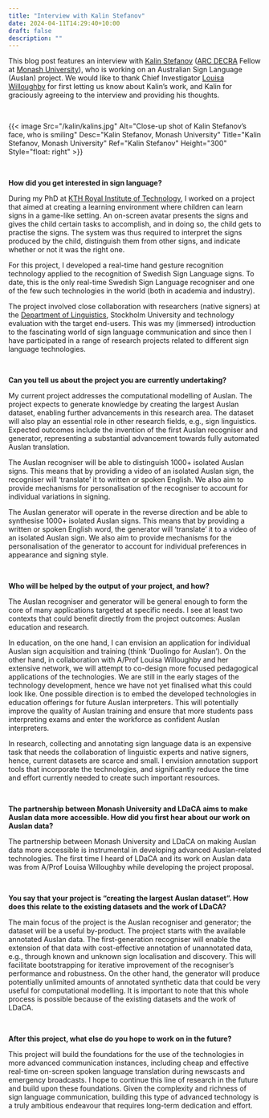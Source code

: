 ```yaml
---
title: "Interview with Kalin Stefanov"
date: 2024-04-11T14:29:40+10:00
draft: false
description: ""
---
```

This blog post features an interview with [Kalin Stefanov](https://research.monash.edu/en/persons/kalin-stefanov) ([ARC DECRA](https://www.arc.gov.au/funding-research/funding-schemes/discovery-program/discovery-early-career-researcher-award-decra) Fellow at [Monash University](https://www.monash.edu)), who is working on an Australian Sign Language (Auslan) project. We would like to thank Chief Investigator [Louisa Willoughby](https://research.monash.edu/en/persons/louisa-willoughby) for first letting us know about Kalin’s work, and Kalin for graciously agreeing to the interview and providing his thoughts.

<br>

{{< image Src="/kalin/kalins.jpg" Alt="Close-up shot of Kalin Stefanov’s face, who is smiling" Desc="Kalin Stefanov, Monash University" Title="Kalin Stefanov, Monash University" Ref="Kalin Stefanov" Height="300" Style="float: right" >}}

<br>

**How did you get interested in sign language?**

During my PhD at [KTH Royal Institute of Technology](https://www.kth.se/en), I worked on a project that aimed at creating a learning environment where children can learn signs in a game-like setting. An on-screen avatar presents the signs and gives the child certain tasks to accomplish, and in doing so, the child gets to practise the signs. The system was thus required to interpret the signs produced by the child, distinguish them from other signs, and indicate whether or not it was the right one.

For this project, I developed a real-time hand gesture recognition technology applied to the recognition of Swedish Sign Language signs. To date, this is the only real-time Swedish Sign Language recogniser and one of the few such technologies in the world (both in academia and industry).

The project involved close collaboration with researchers (native signers) at the [Department of Linguistics](https://www.su.se/department-of-linguistics), Stockholm University and technology evaluation with the target end-users. This was my (immersed) introduction to the fascinating world of sign language communication and since then I have participated in a range of research projects related to different sign language technologies.

<br>

**Can you tell us about the project you are currently undertaking?**

My current project addresses the computational modelling of Auslan. The project expects to generate knowledge by creating the largest Auslan dataset, enabling further advancements in this research area. The dataset will also play an essential role in other research fields, e.g., sign linguistics. Expected outcomes include the invention of the first Auslan recogniser and generator, representing a substantial advancement towards fully automated Auslan translation.

The Auslan recogniser will be able to distinguish 1000+ isolated Auslan signs. This means that by providing a video of an isolated Auslan sign, the recogniser will ‘translate’ it to written or spoken English. We also aim to provide mechanisms for personalisation of the recogniser to account for individual variations in signing.

The Auslan generator will operate in the reverse direction and be able to synthesise 1000+ isolated Auslan signs. This means that by providing a written or spoken English word, the generator will ‘translate’ it to a video of an isolated Auslan sign. We also aim to provide mechanisms for the personalisation of the generator to account for individual preferences in appearance and signing style.

<br>

**Who will be helped by the output of your project, and how?**

The Auslan recogniser and generator will be general enough to form the core of many applications targeted at specific needs. I see at least two contexts that could benefit directly from the project outcomes: Auslan education and research.

In education, on the one hand, I can envision an application for individual Auslan sign acquisition and training (think ‘Duolingo for Auslan’). On the other hand, in collaboration with A/Prof Louisa Willoughby and her extensive network, we will attempt to co-design more focused pedagogical applications of the technologies. We are still in the early stages of the technology development, hence we have not yet finalised what this could look like. One possible direction is to embed the developed technologies in education offerings for future Auslan interpreters. This will potentially improve the quality of Auslan training and ensure that more students pass interpreting exams and enter the workforce as confident Auslan interpreters.

In research, collecting and annotating sign language data is an expensive task that needs the collaboration of linguistic experts and native signers, hence, current datasets are scarce and small. I envision annotation support tools that incorporate the technologies, and significantly reduce the time and effort currently needed to create such important resources.

<br>

**The partnership between Monash University and LDaCA aims to make Auslan data more accessible. How did you first hear about our work on Auslan data?**

The partnership between Monash University and LDaCA on making Auslan data more accessible is instrumental in developing advanced Auslan-related technologies. The first time I heard of LDaCA and its work on Auslan data was from A/Prof Louisa Willoughby while developing the project proposal.

<br>

**You say that your project is “creating the largest Auslan dataset”. How does this relate to the existing datasets and the work of LDaCA?**

The main focus of the project is the Auslan recogniser and generator; the dataset will be a useful by-product. The project starts with the available annotated Auslan data. The first-generation recogniser will enable the extension of that data with cost-effective annotation of unannotated data, e.g., through known and unknown sign localisation and discovery. This will facilitate bootstrapping for iterative improvement of the recogniser’s performance and robustness. On the other hand, the generator will produce potentially unlimited amounts of annotated synthetic data that could be very useful for computational modelling. It is important to note that this whole process is possible because of the existing datasets and the work of LDaCA.

<br>

**After this project, what else do you hope to work on in the future?**

This project will build the foundations for the use of the technologies in more advanced communication instances, including cheap and effective real-time on-screen spoken language translation during newscasts and emergency broadcasts. I hope to continue this line of research in the future and build upon these foundations. Given the complexity and richness of sign language communication, building this type of advanced technology is a truly ambitious endeavour that requires long-term dedication and effort.